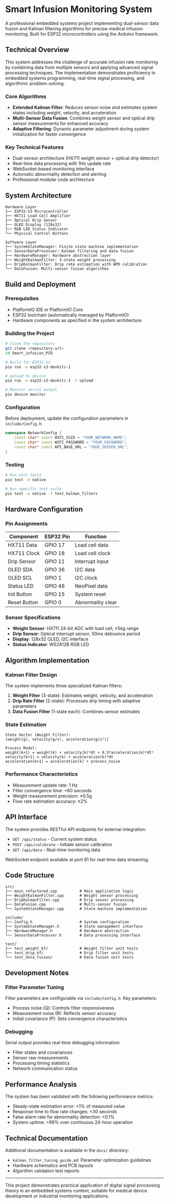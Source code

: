 # Smart Infusion Monitoring System

A professional embedded systems project implementing dual-sensor data fusion and Kalman filtering algorithms for precise medical infusion monitoring. Built for ESP32 microcontrollers using the Arduino framework.

## Technical Overview

This system addresses the challenge of accurate infusion rate monitoring by combining data from multiple sensors and applying advanced signal processing techniques. The implementation demonstrates proficiency in embedded systems programming, real-time signal processing, and algorithmic problem-solving.

### Core Algorithms

- **Extended Kalman Filter**: Reduces sensor noise and estimates system states including weight, velocity, and acceleration
- **Multi-Sensor Data Fusion**: Combines weight sensor and optical drip sensor measurements for enhanced accuracy
- **Adaptive Filtering**: Dynamic parameter adjustment during system initialization for faster convergence

### Key Technical Features

- Dual-sensor architecture (HX711 weight sensor + optical drip detector)
- Real-time data processing with 1Hz update rate
- WebSocket-based monitoring interface
- Automatic abnormality detection and alerting
- Professional modular code architecture

## System Architecture

```text
Hardware Layer
├── ESP32-S3 Microcontroller
├── HX711 Load Cell Amplifier
├── Optical Drip Sensor
├── OLED Display (128x32)
├── RGB LED Status Indicator
└── Physical Control Buttons

Software Layer
├── SystemStateManager: Finite state machine implementation
├── SensorDataProcessor: Kalman filtering and data fusion
├── HardwareManager: Hardware abstraction layer
├── WeightKalmanFilter: 3-state weight processing
├── DripKalmanFilter: Drip rate estimation with WPD calibration
└── DataFusion: Multi-sensor fusion algorithms
```

## Build and Deployment

### Prerequisites

- PlatformIO IDE or PlatformIO Core
- ESP32 toolchain (automatically managed by PlatformIO)
- Hardware components as specified in the system architecture

### Building the Project

```bash
# Clone the repository
git clone <repository-url>
cd Smart_infusion_PIO

# Build for ESP32-S3
pio run -e esp32-s3-devkitc-1

# Upload to device
pio run -e esp32-s3-devkitc-1 -t upload

# Monitor serial output
pio device monitor
```

### Configuration

Before deployment, update the configuration parameters in `include/Config.h`:

```cpp
namespace NetworkConfig {
    const char* const WIFI_SSID = "YOUR_NETWORK_NAME";
    const char* const WIFI_PASSWORD = "YOUR_PASSWORD";
    const char* const API_BASE_URL = "YOUR_SERVER_URL";
}
```

### Testing

```bash
# Run unit tests
pio test -e native

# Run specific test suite
pio test -e native -f test_kalman_filters
```

## Hardware Configuration

### Pin Assignments

| Component | ESP32 Pin | Function |
|-----------|-----------|----------|
| HX711 Data | GPIO 17 | Load cell data |
| HX711 Clock | GPIO 18 | Load cell clock |
| Drip Sensor | GPIO 11 | Interrupt input |
| OLED SDA | GPIO 36 | I2C data |
| OLED SCL | GPIO 1 | I2C clock |
| Status LED | GPIO 48 | NeoPixel data |
| Init Button | GPIO 15 | System reset |
| Reset Button | GPIO 0 | Abnormality clear |

### Sensor Specifications

- **Weight Sensor**: HX711 24-bit ADC with load cell, ±5kg range
- **Drip Sensor**: Optical interrupt sensor, 50ms debounce period
- **Display**: 128x32 OLED, I2C interface
- **Status Indicator**: WS2812B RGB LED

## Algorithm Implementation

### Kalman Filter Design

The system implements three specialized Kalman filters:

1. **Weight Filter** (3-state): Estimates weight, velocity, and acceleration
2. **Drip Rate Filter** (2-state): Processes drip timing with adaptive parameters
3. **Data Fusion Filter** (1-state each): Combines sensor estimates

### State Estimation

```text
State Vector (Weight Filter):
[weight(g), velocity(g/s), acceleration(g/s²)]

Process Model:
weight(k+1) = weight(k) + velocity(k)*dt + 0.5*acceleration(k)*dt²
velocity(k+1) = velocity(k) + acceleration(k)*dt
acceleration(k+1) = acceleration(k) + process_noise
```

### Performance Characteristics

- Measurement update rate: 1 Hz
- Filter convergence time: <60 seconds
- Weight measurement precision: ±0.5g
- Flow rate estimation accuracy: ±2%

## API Interface

The system provides RESTful API endpoints for external integration:

- `GET /api/status` - Current system status
- `POST /api/calibrate` - Initiate sensor calibration
- `GET /api/data` - Real-time monitoring data

WebSocket endpoint available at port 81 for real-time data streaming.

## Code Structure

```text
src/
├── main_refactored.cpp          # Main application logic
├── WeightKalmanFilter.cpp       # Weight sensor processing
├── DripKalmanFilter.cpp         # Drip sensor processing
├── DataFusion.cpp               # Multi-sensor fusion
└── SystemStateManager.cpp       # State machine implementation

include/
├── Config.h                     # System configuration
├── SystemStateManager.h         # State management interface
├── HardwareManager.h            # Hardware abstraction
└── SensorDataProcessor.h        # Data processing interface

test/
├── test_weight_kf/              # Weight filter unit tests
├── test_drip_kf/                # Drip filter unit tests
└── test_data_fusion/            # Data fusion unit tests
```

## Development Notes

### Filter Parameter Tuning

Filter parameters are configurable via `include/Config.h`. Key parameters:

- Process noise (Q): Controls filter responsiveness
- Measurement noise (R): Reflects sensor accuracy
- Initial covariance (P): Sets convergence characteristics

### Debugging

Serial output provides real-time debugging information:
- Filter states and covariances
- Sensor raw measurements
- Processing timing statistics
- Network communication status

## Performance Analysis

The system has been validated with the following performance metrics:

- Steady-state estimation error: <1% of measured value
- Response time to flow rate changes: <30 seconds
- False alarm rate for abnormality detection: <0.1%
- System uptime: >99% over continuous 24-hour operation

## Technical Documentation

Additional documentation is available in the `docs/` directory:

- `kalman_filter_tuning_guide.md`: Parameter optimization guidelines
- Hardware schematics and PCB layouts
- Algorithm validation test reports

---

This project demonstrates practical application of digital signal processing theory in an embedded systems context, suitable for medical device development or industrial monitoring applications.
